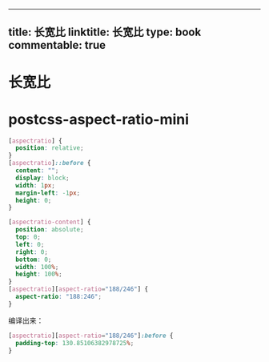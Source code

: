 
---
title: 长宽比
linktitle: 长宽比
type: book
commentable: true
---

# 长宽比

# postcss-aspect-ratio-mini

```css
[aspectratio] {
  position: relative;
}
[aspectratio]::before {
  content: "";
  display: block;
  width: 1px;
  margin-left: -1px;
  height: 0;
}

[aspectratio-content] {
  position: absolute;
  top: 0;
  left: 0;
  right: 0;
  bottom: 0;
  width: 100%;
  height: 100%;
}
[aspectratio][aspect-ratio="188/246"] {
  aspect-ratio: "188:246";
}
```

编译出来：

```css
[aspectratio][aspect-ratio="188/246"]:before {
  padding-top: 130.85106382978725%;
}
```

    
